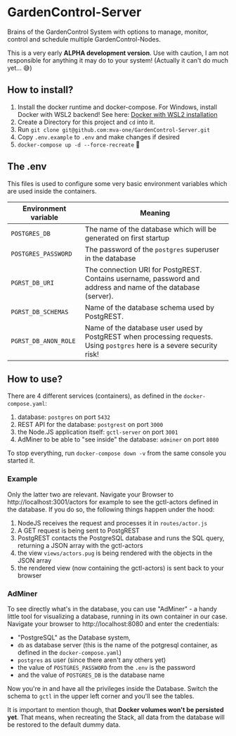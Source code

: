 # GardenControl-Server
Brains of the GardenControl System with options to manage, monitor, control and schedule multiple GardenControl-Nodes.

This is a very early **ALPHA development version**. Use with caution, I am not responsible for anything it may do to your system! (Actually it can't do much yet... 😅)

## How to install?

1. Install the docker runtime and docker-compose. For Windows, install Docker with WSL2 backend! See here: [Docker with WSL2 installation](https://docs.docker.com/desktop/windows/wsl/)
2. Create a Directory for this project and `cd` into it.
3. Run `git clone git@github.com:mva-one/GardenControl-Server.git`
4. Copy `.env.example` to `.env` and make changes if desired
5. `docker-compose up -d --force-recreate` 🥳

## The .env

This files is used to configure some very basic environment variables which are used inside the containers.

| Environment variable | Meaning                                                                                                                |
|----------------------|------------------------------------------------------------------------------------------------------------------------|
| `POSTGRES_DB`        | The name of the database which will be generated on first startup                                                      |
| `POSTGRES_PASSWORD`  | The password of the `postgres` superuser in the database                                                               |
| `PGRST_DB_URI`       | The connection URI for PostgREST. Contains username, password and address and name of the database (server).           |
| `PGRST_DB_SCHEMAS`   | Name of the database schema used by PostgREST.                                                                         |
| `PGRST_DB_ANON_ROLE` | Name of the database user used by PostgREST when processing requests. Using `postgres` here is a severe security risk! |

## How to use?

There are 4 different services (containers), as defined in the `docker-compose.yaml`: 
1. database: `postgres` on port `5432`
2. REST API for the database: `postgrest` on port `3000`
3. the Node.JS application itself: `gctl-server` on port `3001`
4. AdMiner to be able to "see inside" the database: `adminer` on port `8080`

To stop everything, run `docker-compose down -v` from the same console you started it.

### Example

Only the latter two are relevant. Navigate your Browser to http://localhost:3001/actors for example to see the gctl-actors defined in the database. If you do so, the following things happen under the hood:
1. NodeJS receives the request and processes it in `routes/actor.js`
2. A GET request is being sent to PostgREST
3. PostgREST contacts the PostgreSQL database and runs the SQL query, returning a JSON array with the gctl-actors
4. the view `views/actors.pug` is being rendered with the objects in the JSON array
5. the rendered view (now containing the gctl-actors) is sent back to your browser

### AdMiner

To see directly what's in the database, you can use "AdMiner" - a handy little tool for visualizing a database, running in its own container in our case. Navigate your browser to http://localhost:8080 and enter the credentials: 
- "PostgreSQL" as the Database system,
- `db` as database server (this is the name of the potgresql container, as defined in the `docker-compose.yaml`)
- `postgres` as user (since there aren't any others yet)
- the value of `POSTGRES_PASSWORD` from the `.env` is the password
- and the value of `POSTGRES_DB` is the database name

Now you're in and have all the privileges inside the Database. Switch the schema to `gctl` in the upper left corner and you'll see the tables. 

It is important to mention though, that **Docker volumes won't be persisted yet**. That means, when recreating the Stack, all data from the database will be restored to the default dummy data.